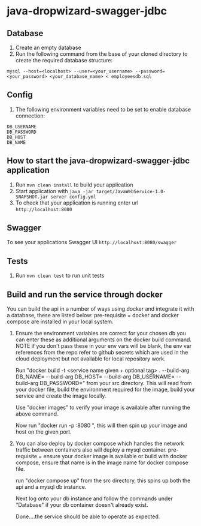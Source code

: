 # java-dropwizard-swagger-jdbc

Database
---
1. Create an empty database
1. Run the following command from the base of your cloned directory to create the required database structure:
```
mysql --host=<localhost> --user=<your_username> --password=<your_password> <your_database_name> < employeesdb.sql
```

Config
---
1. The following environment variables need to be set to enable database connection:
```
DB_USERNAME
DB_PASSWORD
DB_HOST
DB_NAME
```

How to start the java-dropwizard-swagger-jdbc application
---

1. Run `mvn clean install` to build your application
1. Start application with `java -jar target/JavaWebService-1.0-SNAPSHOT.jar server config.yml`
1. To check that your application is running enter url `http://localhost:8080`

Swagger
---

To see your applications Swagger UI `http://localhost:8080/swagger`

Tests
---

1. Run `mvn clean test` to run unit tests

Build and run the service through docker
---

You can build the api in a number of ways using docker and integrate it with a database, these are listed below:
pre-requisite = docker and docker compose are installed in your local system.

1.  Ensure the environment variables are correct for your chosen db you can enter these as 
    additional arguments on the docker build command. NOTE if you don't pass these in your 
    env vars will be blank, the env var references from the repo refer to github secrets 
    which are used in the cloud deployment but not available for local repository work.

    Run "docker build -t <service name given + optional tag> . --build-arg DB_NAME=<DB NAME> --build-arg DB_HOST=<DB HOST URL> --build-arg DB_USERNAME=<DB USER> --build-arg DB_PASSWORD=<DB PASSWORD>" from your src directory.
    This will read from your docker file, build the environment required for the 
    image, build your service and create the image locally.
    
    Use "docker images" to verify your image is available after running the above command.
    
    Now run "docker run -p <chosen port to host locally on your machine>:8080 <your image 
    name given>", this will then spin up your image and host on the given port.
    
2.  You can also deploy by docker compose which handles the network traffic between 
    containers also will deploy a mysql container.
    pre-requisite = ensure your docker image is available or build with docker compose, ensure 
    that name is in the image name for docker compose file.
    
    run "docker compose up" from the src directory, this spins up both the api and a mysql db instance.
    
    Next log onto your db instance and follow the commands under "Database" if your db container doesn't already exist.
    
    Done....the service should be able to operate as expected.      
